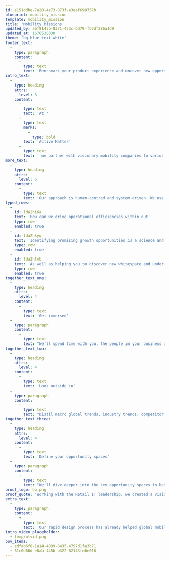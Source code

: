 ```yaml
---
id: e151ddbe-7a20-4e73-873f-a3eaf698757b
blueprint: mobility_mission
template: mobility_mission
title: 'Mobility Missions'
updated_by: a6f8143b-8371-453c-bd79-fb7df286a1d9
updated_at: 1676538330
theme: 'bg-blue text-white'
footer_text:
  -
    type: paragraph
    content:
      -
        type: text
        text: 'Benchmark your product experience and uncover new opportunities to leapfrog the competition.'
intro_text:
  -
    type: heading
    attrs:
      level: 3
    content:
      -
        type: text
        text: 'At '
      -
        type: text
        marks:
          -
            type: bold
        text: 'Active Matter'
      -
        type: text
        text: ' we partner with visionary mobility companies to varius natoque penatibus et magnis dis parturient montes nascetur ridiculus mus et augue pellentesque.'
more_text:
  -
    type: heading
    attrs:
      level: 6
    content:
      -
        type: text
        text: 'Our approach is human-centred and system-driven. We use design thinking and rapid prototyping to validate propositions, design operational efficiencies, maximise revenue potential and create products people love.'
typed_rows:
  -
    id: lda2hi6a
    text: 'How can we drive operational efficiencies within out'
    type: row
    enabled: true
  -
    id: lda2hkyq
    text: 'Identifying promising growth opportunities is a science and the first step to a meaningful product strategy'
    type: row
    enabled: true
  -
    id: lda2hlmb
    text: 'As well as helping you to discover new whitespace and under-served opportunities, our rigorous opportunity pack provides a solid foundation for many future initiatives.'
    type: row
    enabled: true
together_text_one:
  -
    type: heading
    attrs:
      level: 4
    content:
      -
        type: text
        text: 'Get immersed'
  -
    type: paragraph
    content:
      -
        type: text
        text: "We'll spend time with you, the people in your business and your data and customer insights to understand and document your vision, company assets and unique capabilities."
together_text_two:
  -
    type: heading
    attrs:
      level: 4
    content:
      -
        type: text
        text: 'Look outside in'
  -
    type: paragraph
    content:
      -
        type: text
        text: "Distil macro global trends, industry trends, competitor activity and innovator profiles. From here we'll map your opportunity spaces."
together_text_three:
  -
    type: heading
    attrs:
      level: 4
    content:
      -
        type: text
        text: 'Define your opportunity spaces'
  -
    type: paragraph
    content:
      -
        type: text
        text: "We'll dive deeper into the key opportunity spaces to better understand the market size and maturity, and layer in your existing assets and capabilities that you can leverage to move quickly."
proof_logo: bp.png
proof_quote: 'Working with the Retail IT leadership, we created a vision for the future of its existing retail locations as connected mobility and retail services.'
extra_text:
  -
    type: paragraph
    content:
      -
        type: text
        text: 'Our rapid design process has already helped global mobility clients solve some of their most demanding mobility challenges'
intro_video_placeholder:
  - temp/olvid.png
pov_items:
  - edfab6f8-1a14-4099-8435-4797d1fa3b71
  - 81c0d66d-e8ab-445b-b322-62143fe6e018
---
```

